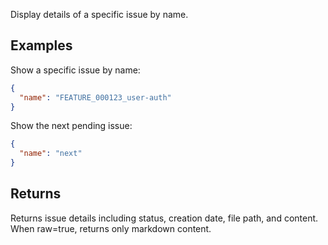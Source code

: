 Display details of a specific issue by name.

## Examples

Show a specific issue by name:
```json
{
  "name": "FEATURE_000123_user-auth"
}
```

Show the next pending issue:
```json
{
  "name": "next"
}
```

## Returns

Returns issue details including status, creation date, file path, and content. When raw=true, returns only markdown content.
